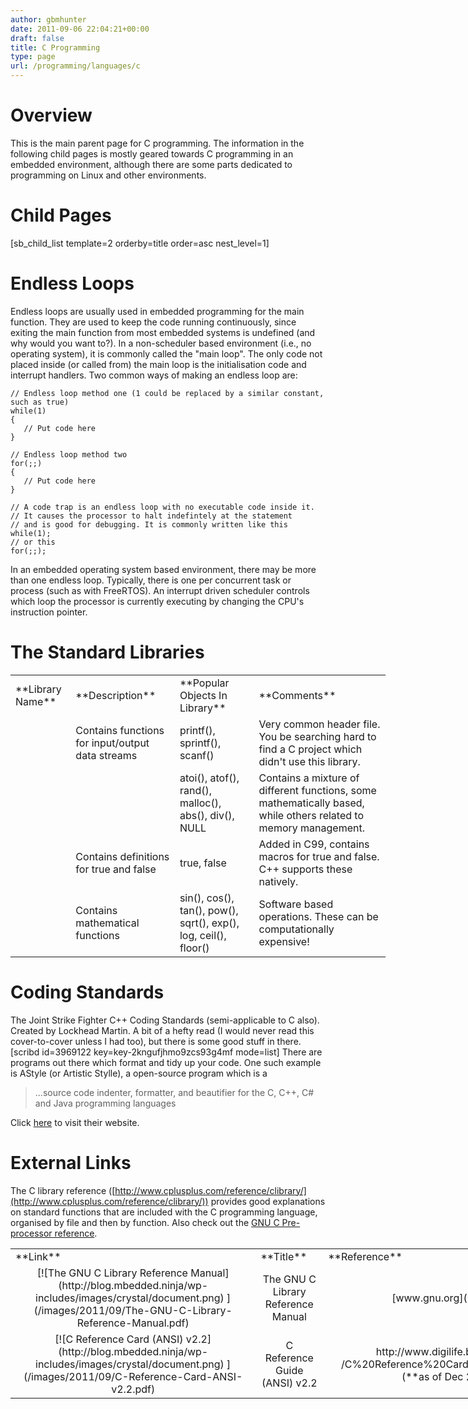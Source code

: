 ```yaml
---
author: gbmhunter
date: 2011-09-06 22:04:21+00:00
draft: false
title: C Programming
type: page
url: /programming/languages/c
---
```


# Overview




This is the main parent page for C programming. The information in the following child pages is mostly geared towards C programming in an embedded environment, although there are some parts dedicated to programming on Linux and other environments.




# Child Pages




[sb_child_list template=2 orderby=title order=asc nest_level=1]




# Endless Loops




Endless loops are usually used in embedded programming for the main function. They are used to keep the code running continuously, since exiting the main function from most embedded systems is undefined (and why would you want to?). In a non-scheduler based environment (i.e., no operating system), it is commonly called the "main loop". The only code not placed inside (or called from) the main loop is the initialisation code and interrupt handlers. Two common ways of making an endless loop are:



    
    // Endless loop method one (1 could be replaced by a similar constant, such as true)
    while(1)
    {
       // Put code here
    }
    
    // Endless loop method two
    for(;;)
    {
       // Put code here
    }
    
    // A code trap is an endless loop with no executable code inside it.
    // It causes the processor to halt indefintely at the statement
    // and is good for debugging. It is commonly written like this
    while(1);
    // or this
    for(;;);




In an embedded operating system based environment, there may be more than one endless loop. Typically, there is one per concurrent task or process (such as with FreeRTOS). An interrupt driven scheduler controls which loop the processor is currently executing by changing the CPU's instruction pointer.




# The Standard Libraries


<table style="width: 600px;" border="0" >
<tbody >
<tr >

<td >**Library Name**
</td>

<td >**Description**
</td>

<td >**Popular Objects In Library**
</td>

<td >**Comments**
</td>
</tr>
<tr >

<td ><stdio.h>
</td>

<td >Contains functions for input/output data streams
</td>

<td >printf(), sprintf(), scanf()
</td>

<td >Very common header file. You be searching hard to find a C project which didn't use this library.
</td>
</tr>
<tr >

<td ><stdlib.h>
</td>

<td >
</td>

<td >atoi(), atof(), rand(), malloc(), abs(), div(), NULL
</td>

<td >Contains a mixture of different functions, some mathematically based, while others related to memory management.
</td>
</tr>
<tr >

<td ><stdbool.h>
</td>

<td >Contains definitions for true and false
</td>

<td >true, false
</td>

<td >Added in C99, contains macros for true and false. C++ supports these natively.
</td>
</tr>
<tr >

<td ><math.h>
</td>

<td >Contains mathematical functions
</td>

<td >sin(), cos(), tan(), pow(), sqrt(), exp(), log, ceil(), floor()
</td>

<td >Software based operations. These can be computationally expensive!
</td>
</tr>
</tbody>
</table>





# Coding Standards




The Joint Strike Fighter C++ Coding Standards (semi-applicable to C also). Created by Lockhead Martin. A bit of a hefty read (I would never read this cover-to-cover unless I had too), but there is some good stuff in there. [scribd id=3969122 key=key-2kngufjhmo9zcs93g4mf mode=list] There are programs out there which format and tidy up your code. One such example is AStyle (or Artistic Stylle), a open-source program which is a




<blockquote>...source code indenter, formatter, and beautifier for the C, C++, C# and Java programming languages</blockquote>




Click [here](http://astyle.sourceforge.net/) to visit their website.




# External Links




The C library reference ([http://www.cplusplus.com/reference/clibrary/](http://www.cplusplus.com/reference/clibrary/)) provides good explanations on standard functions that are included with the C programming language, organised by file and then by function. Also check out the [GNU C Pre-processor reference](http://gcc.gnu.org/onlinedocs/cpp.pdf).





<table style="width: 1000px;" border="0" >
<tbody >
<tr >

<td >**Link**
</td>

<td >**Title**
</td>

<td >**Reference**
</td>
</tr>
<tr >

<td style="text-align: center;" >[![The GNU C Library Reference Manual](http://blog.mbedded.ninja/wp-includes/images/crystal/document.png)
](/images/2011/09/The-GNU-C-Library-Reference-Manual.pdf)
</td>

<td style="text-align: center;" >The GNU C Library Reference Manual
</td>

<td style="text-align: center;" >[www.gnu.org](http://www.gnu.org/)
</td>
</tr>
<tr >

<td style="text-align: center;" >[![C Reference Card (ANSI) v2.2](http://blog.mbedded.ninja/wp-includes/images/crystal/document.png)
](/images/2011/09/C-Reference-Card-ANSI-v2.2.pdf)
</td>

<td style="text-align: center;" >C Reference Guide (ANSI) v2.2
</td>

<td style="text-align: center;" >http://www.digilife.be/quickreferences/QRC /C%20Reference%20Card%20%28ANSI%29%202.2.pdf (**as of Dec 2017, link dead**)
</td>
</tr>
</tbody>
</table>

